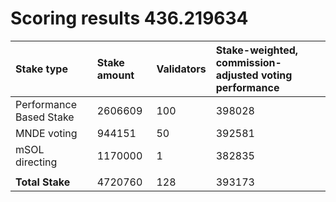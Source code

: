# Scoring results 436.219634

| Stake type              | Stake amount | Validators | Stake-weighted, commission-adjusted voting performance |
|:------------------------|:-------------|:-----------|:-------------------------------------------------------|
| Performance Based Stake | 2606609      | 100        | 398028                                                 |
| MNDE voting             | 944151       | 50         | 392581                                                 |
| mSOL directing          | 1170000      | 1          | 382835                                                 |
|                         |              |            |                                                        |
| **Total Stake**         | 4720760      | 128        | 393173                                                 |
